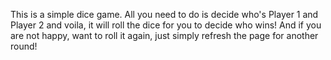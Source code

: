 This is a simple dice game. All you need to do is decide who's Player 1 and Player 2 and voila, it will roll the dice for you to decide who wins! And if you are not happy, want to roll it again, just simply refresh the page for another round! 


